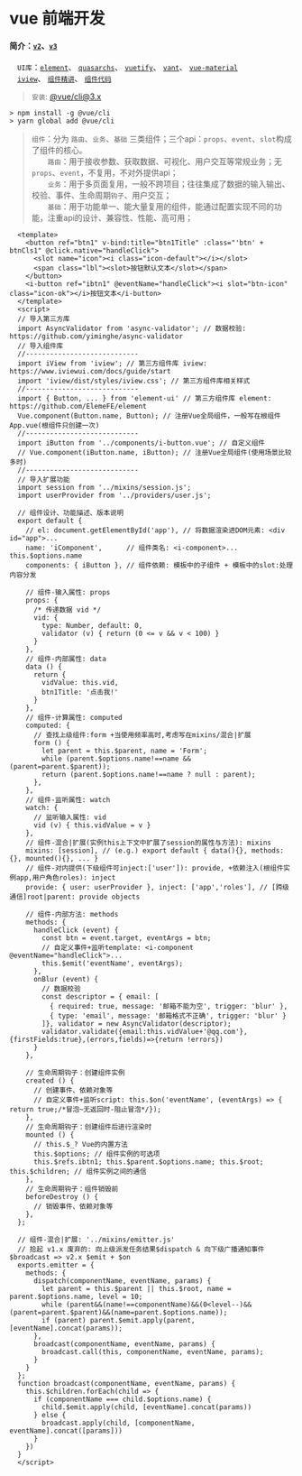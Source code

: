 # vue 前端开发

####  简介：[`v2`](https://cn.vuejs.org/v2/guide/)、[`v3`](https://cn.vuejs.org/v3/guide/)<br>
　`UI库`：[`element`](https://github.com/ElemeFE/element)、
[`quasarchs`](http://www.quasarchs.com/guide/opening-dev-server-to-public.html)、
[`vuetify`](https://github.com/vuetifyjs/vuetify)、
[`vant`](https://github.com/youzan/vant)、
[`vue-material`](https://github.com/vuematerial/vue-material)<br>
　[`iview`](https://www.iviewui.com/docs/guide/start)、
[`组件精讲`](https://juejin.im/book/5bc844166fb9a05cd676ebca/section/5bc844166fb9a05cf52af65f)、
[`组件代码`](https://github.com/angenal/vue-component-book) 

> `安装`: [@vue/cli@3.x](https://cli.vuejs.org/zh/guide/installation.html)

~~~
> npm install -g @vue/cli
> yarn global add @vue/cli
~~~

> `组件`：分为 `路由`、`业务`、`基础` 三类组件；三个api：`props`、`event`、`slot`构成了组件的核心。<br>
　　`路由`：用于接收参数、获取数据、可视化、用户交互等常规业务；无`props`、`event`，不复用，不对外提供api；<br>
　　`业务`：用于多页面复用，一般不跨项目；往往集成了数据的输入输出、校验、事件、生命周期`钩子`、用户交互；<br>
　　`基础`：用于功能单一、能大量复用的组件，能通过配置实现不同的功能，注重api的设计、兼容性、性能、高可用；<br>

~~~vue
  <template>
    <button ref="btn1" v-bind:title="btn1Title" :class="'btn' + btnCls1" @click.native="handleClick">
      <slot name="icon"><i class="icon-default"></i></slot>
      <span class="lbl"><slot>按钮默认文本</slot></span>
    </button>
    <i-button ref="ibtn1" @eventName="handleClick"><i slot="btn-icon" class="icon-ok"></i>按钮文本</i-button>
  </template>
  <script>
  // 导入第三方库
  import AsyncValidator from 'async-validator'; // 数据校验: https://github.com/yiminghe/async-validator
  // 导入组件库
  //----------------------------
  import iView from 'iview'; // 第三方组件库 iview: https://www.iviewui.com/docs/guide/start
  import 'iview/dist/styles/iview.css'; // 第三方组件库相关样式
  //----------------------------
  import { Button, ... } from 'element-ui' // 第三方组件库 element: https://github.com/ElemeFE/element
  Vue.component(Button.name, Button); // 注册Vue全局组件，一般写在根组件App.vue(根组件只创建一次)
  //----------------------------
  import iButton from '../components/i-button.vue'; // 自定义组件
  // Vue.component(iButton.name, iButton); // 注册Vue全局组件(使用场景比较多时)
  //----------------------------
  // 导入扩展功能
  import session from '../mixins/session.js';
  import userProvider from '../providers/user.js';
  
  // 组件设计、功能描述、版本说明
  export default {
    // el: document.getElementById('app'), // 将数据渲染进DOM元素: <div id="app">...
    name: 'iComponent',      // 组件类名: <i-component>... this.$options.name
    components: { iButton }, // 组件依赖: 模板中的子组件 + 模板中的slot:处理内容分发

    // 组件-输入属性: props
    props: {
      /* 传递数据 vid */
      vid: {
        type: Number, default: 0,
        validator (v) { return (0 <= v && v < 100) }
      }
    },
    // 组件-内部属性: data
    data () {
      return {
        vidValue: this.vid,
        btn1Title: '点击我!'
      }
    },
    // 组件-计算属性: computed
    computed: {
      // 查找上级组件:form +当使用频率高时,考虑写在mixins/混合|扩展
      form () {
        let parent = this.$parent, name = 'Form';
        while (parent.$options.name!==name && (parent=parent.$parent));
        return (parent.$options.name!==name ? null : parent);
      },
    },
    // 组件-监听属性: watch
    watch: {
      // 监听输入属性: vid
      vid (v) { this.vidValue = v }
    },
    // 组件-混合|扩展(实例this上下文中扩展了session的属性与方法): mixins
    mixins: [session], // (e.g.) export default { data(){}, methods:{}, mounted(){}, ... }
    // 组件-对内提供(下级组件可inject:['user']): provide, +依赖注入(根组件实例app,用户角色roles): inject
    provide: { user: userProvider }, inject: ['app','roles'], // [跨级通信]root|parent: provide objects
    
    // 组件-内部方法: methods
    methods: {
      handleClick (event) {
        const btn = event.target, eventArgs = btn;
        // 自定义事件+监听template: <i-component @eventName="handleClick">...
        this.$emit('eventName', eventArgs);
      },
      onBlur (event) {
        // 数据校验
        const descriptor = { email: [
          { required: true, message: '邮箱不能为空', trigger: 'blur' },
          { type: 'email', message: '邮箱格式不正确', trigger: 'blur' }
        ]}, validator = new AsyncValidator(descriptor);
        validator.validate({email:this.vidValue+'@qq.com'},{firstFields:true},(errors,fields)=>{return !errors})
      }
    },
    
    // 生命周期钩子：创建组件实例
    created () {
      // 创建事件、依赖对象等
      // 自定义事件+监听script: this.$on('eventName', (eventArgs) => { return true;/*冒泡~无返回时-阻止冒泡*/});
    },
    // 生命周期钩子：创建组件后进行渲染时
    mounted () {
      // this.$_? Vue的内置方法
      this.$options; // 组件实例的可选项
      this.$refs.ibtn1; this.$parent.$options.name; this.$root; this.$children; // 组件实例之间的通信
    },
    // 生命周期钩子：组件销毁前
    beforeDestroy () {
      // 销毁事件、依赖对象等
    },
  };
  
  // 组件-混合|扩展: '../mixins/emitter.js'
  // 拾起 v1.x 废弃的: 向上级派发任务结果$dispatch & 向下级广播通知事件$broadcast => v2.x $emit + $on
  exports.emitter = {
    methods: {
      dispatch(componentName, eventName, params) {
        let parent = this.$parent || this.$root, name = parent.$options.name, level = 10;
        while (parent&&(name!==componentName)&&(0<level--)&&(parent=parent.$parent)&&(name=parent.$options.name));
        if (parent) parent.$emit.apply(parent, [eventName].concat(params));
      },
      broadcast(componentName, eventName, params) {
        broadcast.call(this, componentName, eventName, params);
      }
    }
  };
  function broadcast(componentName, eventName, params) {
    this.$children.forEach(child => {
      if (componentName === child.$options.name) {
        child.$emit.apply(child, [eventName].concat(params))
      } else {
        broadcast.apply(child, [componentName, eventName].concat([params]))
      }
    })
  }
  </script>
~~~

